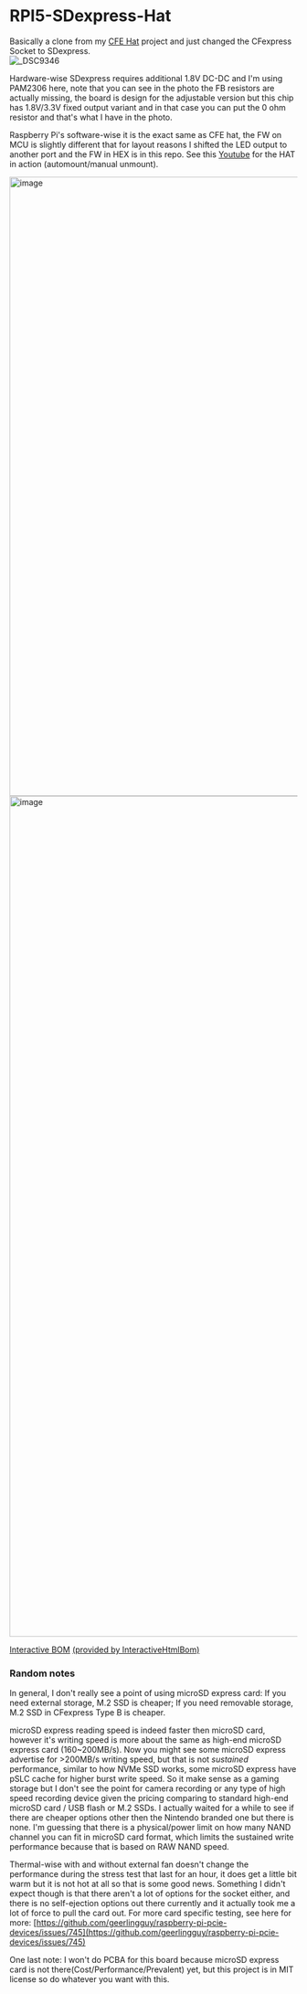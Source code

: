 # RPI5-SDexpress-Hat

Basically a clone from my [CFE Hat](https://github.com/will127534/RPI5-CFE-Hat) project and just changed the CFexpress Socket to SDexpress.  
![_DSC9346](https://github.com/user-attachments/assets/da201f2d-dddb-46df-8180-21155665d7b8)

Hardware-wise SDexpress requires additional 1.8V DC-DC and I'm using PAM2306 here, note that you can see in the photo the FB resistors are actually missing, the board is design for the adjustable version but this chip has 1.8V/3.3V fixed output variant and in that case you can put the 0 ohm resistor and that's what I have in the photo.  

Raspberry Pi's software-wise it is the exact same as CFE hat, the FW on MCU is slightly different that for layout reasons I shifted the LED output to another port and the FW in HEX is in this repo. See this [Youtube](https://youtu.be/_K-CHcIZxTY) for the HAT in action (automount/manual unmount).

<img width="1590" height="1084" alt="image" src="https://github.com/user-attachments/assets/9125ba06-486f-4f36-a256-4784828ec52f" />  
<img width="2119" height="1472" alt="image" src="https://github.com/user-attachments/assets/6acf37dc-1d6b-4622-9298-7770a6e19aee" />  

[Interactive BOM](https://htmlpreview.github.io/?https://github.com/will127534/RPI5-SDexpress-Hat/blob/main/bom/ibom.html) [(provided by InteractiveHtmlBom)
](https://github.com/openscopeproject/InteractiveHtmlBom) 

### Random notes
In general, I don't really see a point of using microSD express card: If you need external storage, M.2 SSD is cheaper; If you need removable storage, M.2 SSD in CFexpress Type B is cheaper.  

microSD express reading speed is indeed faster then microSD card, however it's writing speed is more about the same as high-end microSD express card (160~200MB/s). Now you might see some microSD express advertise for >200MB/s writing speed, but that is not *sustained* performance, similar to how NVMe SSD works, some microSD express have pSLC cache for higher burst write speed. So it make sense as a gaming storage but I don't see the point for camera recording or any type of high speed recording device given the pricing comparing to standard high-end microSD card / USB flash or M.2 SSDs. I actually waited for a while to see if there are cheaper options other then the Nintendo branded one but there is none. I'm guessing that there is a physical/power limit on how many NAND channel you can fit in microSD card format, which limits the sustained write performance because that is based on RAW NAND speed.  

Thermal-wise with and without external fan doesn't change the performance during the stress test that last for an hour, it does get a little bit warm but it is not hot at all so that is some good news. Something I didn't expect though is that there aren't a lot of options for the socket either, and there is no self-ejection options out there currently and it actually took me a lot of force to pull the card out.  For more card specific testing, see here for more: [https://github.com/geerlingguy/raspberry-pi-pcie-devices/issues/745](https://github.com/geerlingguy/raspberry-pi-pcie-devices/issues/745)

One last note: I won't do PCBA for this board because microSD express card is not there(Cost/Performance/Prevalent) yet, but this project is in MIT license so do whatever you want with this.
